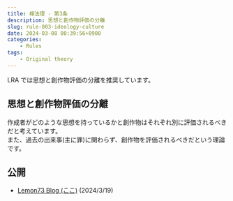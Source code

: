 ```yaml
---
title: 檸法理 - 第3条
description: 思想と創作物評価の分離
slug: rule-003-ideology-culture
date: 2024-03-08 00:39:56+0900
categories:
    - Rules
tags:
    - Original theory
---
```


LRA では思想と創作物評価の分離を推奨しています。

## 思想と創作物評価の分離
作成者がどのような思想を持っているかと創作物はそれぞれ別に評価されるべきだと考えています。<br />
また、過去の出来事(主に罪)に関わらず、創作物を評価されるべきだという理論です。

## 公開
- [Lemon73 Blog (ここ)](./) (2024/3/19)
